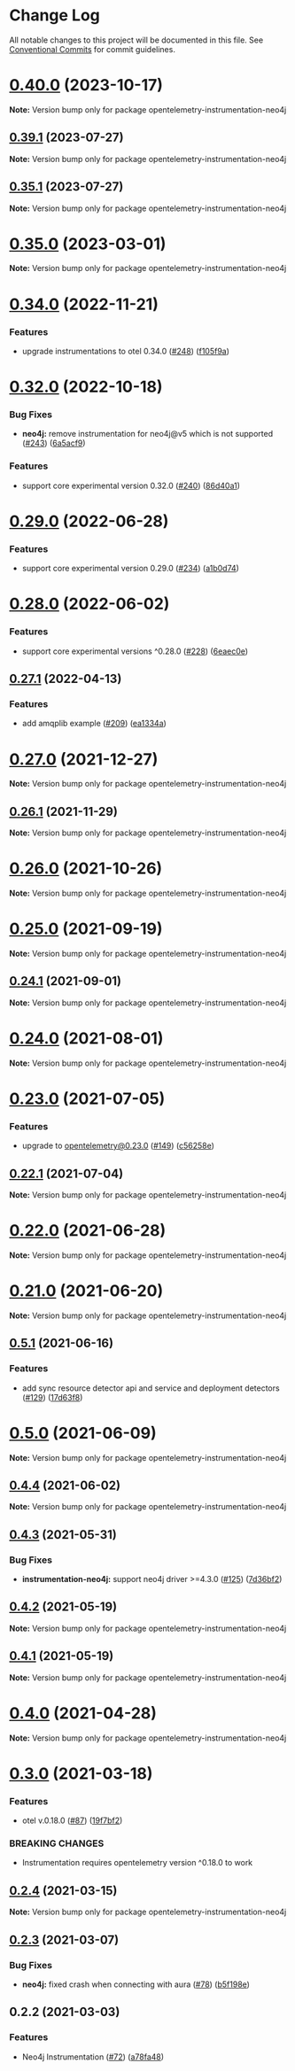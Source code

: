# Change Log

All notable changes to this project will be documented in this file.
See [Conventional Commits](https://conventionalcommits.org) for commit guidelines.

# [0.40.0](https://github.com/aspecto-io/opentelemetry-ext-js/compare/opentelemetry-instrumentation-neo4j@0.39.1...opentelemetry-instrumentation-neo4j@0.40.0) (2023-10-17)

**Note:** Version bump only for package opentelemetry-instrumentation-neo4j





## [0.39.1](https://github.com/aspecto-io/opentelemetry-ext-js/compare/opentelemetry-instrumentation-neo4j@0.35.0...opentelemetry-instrumentation-neo4j@0.39.1) (2023-07-27)

**Note:** Version bump only for package opentelemetry-instrumentation-neo4j





## [0.35.1](https://github.com/aspecto-io/opentelemetry-ext-js/compare/opentelemetry-instrumentation-neo4j@0.35.0...opentelemetry-instrumentation-neo4j@0.35.1) (2023-07-27)

**Note:** Version bump only for package opentelemetry-instrumentation-neo4j





# [0.35.0](https://github.com/aspecto-io/opentelemetry-ext-js/compare/opentelemetry-instrumentation-neo4j@0.34.0...opentelemetry-instrumentation-neo4j@0.35.0) (2023-03-01)

**Note:** Version bump only for package opentelemetry-instrumentation-neo4j





# [0.34.0](https://github.com/aspecto-io/opentelemetry-ext-js/compare/opentelemetry-instrumentation-neo4j@0.32.0...opentelemetry-instrumentation-neo4j@0.34.0) (2022-11-21)


### Features

* upgrade instrumentations to otel 0.34.0 ([#248](https://github.com/aspecto-io/opentelemetry-ext-js/issues/248)) ([f105f9a](https://github.com/aspecto-io/opentelemetry-ext-js/commit/f105f9a70a67b7f6255375484403ad08270d9246))





# [0.32.0](https://github.com/aspecto-io/opentelemetry-ext-js/compare/opentelemetry-instrumentation-neo4j@0.29.0...opentelemetry-instrumentation-neo4j@0.32.0) (2022-10-18)


### Bug Fixes

* **neo4j:** remove instrumentation for neo4j@v5 which is not supported ([#243](https://github.com/aspecto-io/opentelemetry-ext-js/issues/243)) ([6a5acf9](https://github.com/aspecto-io/opentelemetry-ext-js/commit/6a5acf9ccd1bd0bc247f577f5f61e785bd00d398))


### Features

* support core experimental version 0.32.0 ([#240](https://github.com/aspecto-io/opentelemetry-ext-js/issues/240)) ([86d40a1](https://github.com/aspecto-io/opentelemetry-ext-js/commit/86d40a1c70b75ce9cb112bfd2c070bab710cca3e))





# [0.29.0](https://github.com/aspecto-io/opentelemetry-ext-js/compare/opentelemetry-instrumentation-neo4j@0.28.0...opentelemetry-instrumentation-neo4j@0.29.0) (2022-06-28)


### Features

* support core experimental version 0.29.0 ([#234](https://github.com/aspecto-io/opentelemetry-ext-js/issues/234)) ([a1b0d74](https://github.com/aspecto-io/opentelemetry-ext-js/commit/a1b0d74f2ad10fe00f7d46ff1108db2724297261))





# [0.28.0](https://github.com/aspecto-io/opentelemetry-ext-js/compare/opentelemetry-instrumentation-neo4j@0.27.1...opentelemetry-instrumentation-neo4j@0.28.0) (2022-06-02)


### Features

* support core experimental versions ^0.28.0 ([#228](https://github.com/aspecto-io/opentelemetry-ext-js/issues/228)) ([6eaec0e](https://github.com/aspecto-io/opentelemetry-ext-js/commit/6eaec0e6509edf066c6feb63504d4e9dd309c5ae))





## [0.27.1](https://github.com/aspecto-io/opentelemetry-ext-js/compare/opentelemetry-instrumentation-neo4j@0.27.0...opentelemetry-instrumentation-neo4j@0.27.1) (2022-04-13)


### Features

* add amqplib example ([#209](https://github.com/aspecto-io/opentelemetry-ext-js/issues/209)) ([ea1334a](https://github.com/aspecto-io/opentelemetry-ext-js/commit/ea1334a0c812d20ae0e3d9d9c5e8163b5b268ed3))





# [0.27.0](https://github.com/aspecto-io/opentelemetry-ext-js/compare/opentelemetry-instrumentation-neo4j@0.26.1...opentelemetry-instrumentation-neo4j@0.27.0) (2021-12-27)

**Note:** Version bump only for package opentelemetry-instrumentation-neo4j





## [0.26.1](https://github.com/aspecto-io/opentelemetry-ext-js/compare/opentelemetry-instrumentation-neo4j@0.26.0...opentelemetry-instrumentation-neo4j@0.26.1) (2021-11-29)

**Note:** Version bump only for package opentelemetry-instrumentation-neo4j





# [0.26.0](https://github.com/aspecto-io/opentelemetry-ext-js/compare/opentelemetry-instrumentation-neo4j@0.25.0...opentelemetry-instrumentation-neo4j@0.26.0) (2021-10-26)

**Note:** Version bump only for package opentelemetry-instrumentation-neo4j





# [0.25.0](https://github.com/aspecto-io/opentelemetry-ext-js/compare/opentelemetry-instrumentation-neo4j@0.24.1...opentelemetry-instrumentation-neo4j@0.25.0) (2021-09-19)

**Note:** Version bump only for package opentelemetry-instrumentation-neo4j





## [0.24.1](https://github.com/aspecto-io/opentelemetry-ext-js/compare/opentelemetry-instrumentation-neo4j@0.24.0...opentelemetry-instrumentation-neo4j@0.24.1) (2021-09-01)

**Note:** Version bump only for package opentelemetry-instrumentation-neo4j





# [0.24.0](https://github.com/aspecto-io/opentelemetry-ext-js/compare/opentelemetry-instrumentation-neo4j@0.23.0...opentelemetry-instrumentation-neo4j@0.24.0) (2021-08-01)

**Note:** Version bump only for package opentelemetry-instrumentation-neo4j





# [0.23.0](https://github.com/aspecto-io/opentelemetry-ext-js/compare/opentelemetry-instrumentation-neo4j@0.22.1...opentelemetry-instrumentation-neo4j@0.23.0) (2021-07-05)


### Features

* upgrade to opentelemetry@0.23.0 ([#149](https://github.com/aspecto-io/opentelemetry-ext-js/issues/149)) ([c56258e](https://github.com/aspecto-io/opentelemetry-ext-js/commit/c56258eba8885fa7ac9a2d26e4860c30f33fe513))





## [0.22.1](https://github.com/aspecto-io/opentelemetry-ext-js/compare/opentelemetry-instrumentation-neo4j@0.22.0...opentelemetry-instrumentation-neo4j@0.22.1) (2021-07-04)

**Note:** Version bump only for package opentelemetry-instrumentation-neo4j





# [0.22.0](https://github.com/aspecto-io/opentelemetry-ext-js/compare/opentelemetry-instrumentation-neo4j@0.21.0...opentelemetry-instrumentation-neo4j@0.22.0) (2021-06-28)

**Note:** Version bump only for package opentelemetry-instrumentation-neo4j





# [0.21.0](https://github.com/aspecto-io/opentelemetry-ext-js/compare/opentelemetry-instrumentation-neo4j@0.5.1...opentelemetry-instrumentation-neo4j@0.21.0) (2021-06-20)

**Note:** Version bump only for package opentelemetry-instrumentation-neo4j





## [0.5.1](https://github.com/aspecto-io/opentelemetry-ext-js/compare/opentelemetry-instrumentation-neo4j@0.5.0...opentelemetry-instrumentation-neo4j@0.5.1) (2021-06-16)


### Features

* add sync resource detector api and service and deployment detectors ([#129](https://github.com/aspecto-io/opentelemetry-ext-js/issues/129)) ([17d63f8](https://github.com/aspecto-io/opentelemetry-ext-js/commit/17d63f87e8103fecd9f6f906eed9931e2f5a4aaa))





# [0.5.0](https://github.com/aspecto-io/opentelemetry-ext-js/compare/opentelemetry-instrumentation-neo4j@0.4.4...opentelemetry-instrumentation-neo4j@0.5.0) (2021-06-09)

**Note:** Version bump only for package opentelemetry-instrumentation-neo4j





## [0.4.4](https://github.com/aspecto-io/opentelemetry-ext-js/compare/opentelemetry-instrumentation-neo4j@0.4.3...opentelemetry-instrumentation-neo4j@0.4.4) (2021-06-02)

**Note:** Version bump only for package opentelemetry-instrumentation-neo4j





## [0.4.3](https://github.com/aspecto-io/opentelemetry-ext-js/compare/opentelemetry-instrumentation-neo4j@0.4.2...opentelemetry-instrumentation-neo4j@0.4.3) (2021-05-31)


### Bug Fixes

* **instrumentation-neo4j:** support neo4j driver >=4.3.0 ([#125](https://github.com/aspecto-io/opentelemetry-ext-js/issues/125)) ([7d36bf2](https://github.com/aspecto-io/opentelemetry-ext-js/commit/7d36bf2df9a284f87bbec9be3cdc7d79ad087afd))





## [0.4.2](https://github.com/aspecto-io/opentelemetry-ext-js/compare/opentelemetry-instrumentation-neo4j@0.4.1...opentelemetry-instrumentation-neo4j@0.4.2) (2021-05-19)

**Note:** Version bump only for package opentelemetry-instrumentation-neo4j





## [0.4.1](https://github.com/aspecto-io/opentelemetry-ext-js/compare/opentelemetry-instrumentation-neo4j@0.4.0...opentelemetry-instrumentation-neo4j@0.4.1) (2021-05-19)

**Note:** Version bump only for package opentelemetry-instrumentation-neo4j





# [0.4.0](https://github.com/aspecto-io/opentelemetry-ext-js/compare/opentelemetry-instrumentation-neo4j@0.3.0...opentelemetry-instrumentation-neo4j@0.4.0) (2021-04-28)

**Note:** Version bump only for package opentelemetry-instrumentation-neo4j





# [0.3.0](https://github.com/aspecto-io/opentelemetry-ext-js/compare/opentelemetry-instrumentation-neo4j@0.2.4...opentelemetry-instrumentation-neo4j@0.3.0) (2021-03-18)


### Features

* otel v.0.18.0 ([#87](https://github.com/aspecto-io/opentelemetry-ext-js/issues/87)) ([19f7bf2](https://github.com/aspecto-io/opentelemetry-ext-js/commit/19f7bf2182e7fafa71817aa7038221755de68007))


### BREAKING CHANGES

* Instrumentation requires opentelemetry version ^0.18.0 to work





## [0.2.4](https://github.com/aspecto-io/opentelemetry-ext-js/compare/opentelemetry-instrumentation-neo4j@0.2.3...opentelemetry-instrumentation-neo4j@0.2.4) (2021-03-15)

**Note:** Version bump only for package opentelemetry-instrumentation-neo4j





## [0.2.3](https://github.com/aspecto-io/opentelemetry-ext-js/compare/opentelemetry-instrumentation-neo4j@0.2.2...opentelemetry-instrumentation-neo4j@0.2.3) (2021-03-07)


### Bug Fixes

* **neo4j:** fixed crash when connecting with aura ([#78](https://github.com/aspecto-io/opentelemetry-ext-js/issues/78)) ([b5f198e](https://github.com/aspecto-io/opentelemetry-ext-js/commit/b5f198e7f9111a8dbf121feeaf51f52d556e7c17))





## 0.2.2 (2021-03-03)


### Features

* Neo4j Instrumentation ([#72](https://github.com/aspecto-io/opentelemetry-ext-js/issues/72)) ([a78fa48](https://github.com/aspecto-io/opentelemetry-ext-js/commit/a78fa48a4946f7e8d1693c0fc8c1051c48606326))
